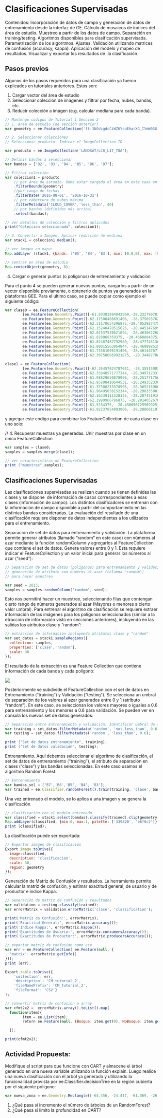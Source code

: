 # Clasificaciones Supervisadas

Contenidos: Incorporación de datos de campo y generación de datos de entrenamiento desde la interfaz de GE. Cálculo de mosaicos de índices del área de estudio. Muestreo a partir de los datos de campo. Separación en training/testing. Algoritmos disponibles para clasificación supervisada. Parametrización de los algoritmos. Ajustes. Validación utilizando matrices de confusión (accuracy, kappa). Aplicación del modelo y mapeo de resultados. Visualizar y exportar los resultados de  la clasificación.

## Pasos previos

Algunos de los pasos requeridos para una clasificación ya fueron explicados en tutoriales anteriores. Estos son:

1.  Cargar vector del área de estudio
2.  Seleccionar colección de imágenes y filtrar por fecha, nubes,
    bandas, etc.
3.  Reducir colección a imágen (e.g. calcular mediana para cada banda).

```javascript
// Mantengo codigos de Tutorial 1 Seccion 2
// 1. area de estudio (de sección anterior)
var geometry = ee.FeatureCollection('ft:1NOdzgdcCiWZ6YcoEharXG_IYmW03G-ZJeUSZtoOB');

// 2. Seleccionar colecciones
// Seleccionar producto. Indicar el ImageCollection ID

var producto = ee.ImageCollection('LANDSAT/LC8_L1T_TOA');

// Definir bandas a seleccionar
var bandas = ['B2', 'B3', 'B4', 'B5', 'B6', 'B7'];

// Filtrar colección
var coleccion1 = producto
    // por área de estudio. Debe estar cargada el área en este caso en la variable “geometry”
    .filterBounds(geometry)
    //por rango de fechas
    .filterDate('2016-08-01', '2016-10-31')
    // por cobertura de nubes máxima
    .filterMetadata('CLOUD_COVER','less_than', 40)
    // por bandas (definidas más arriba)
    .select(bandas);

// ver detalles de colección y filtros aplicados
print("Coleccion seleccionada", coleccion1);

// 3. Convertir a Imagen. Aplicar reducción de mediana
var stack1 = coleccion1.median();

// ver imagen en mapa:
Map.addLayer (stack1, {bands: ['B5', 'B4', 'B3'], min: [0,0,0], max: [0.6,0.6,0.6] }, "Landsat 8 B5-B4-B3" );

// centrar en área de estudio
Map.centerObject(geometry, 8);
```

4.  Cargar o generar puntos (o polígonos) de entrenamiento y validación

Para el punto 4 se pueden generar nuevos puntos, cargarlos a partir de un vector disponible previamente, o obtenerlo de puntos ya generados en la plataforma GEE. Para el último caso, se puede copiar como ejemplo el siguiente código:

```javascript
var clase0 = ee.FeatureCollection(
        [ee.Feature(ee.Geometry.Point([-61.69303894042969,-28.33279078149813]),{  "clase": 0,  "system:index": "0"}),
        ee.Feature(ee.Geometry.Point([-62.17506408691406, -28.375693762957862]),{  "clase": 0,  "system:index": "1"}),
        ee.Feature(ee.Geometry.Point([-62.31170654296875,-28.40529274756662]),{  "clase": 0,  "system:index": "2"}),
        ee.Feature(ee.Geometry.Point([-62.15240478515625, -28.4451476995102]),{  "clase": 0,  "system:index": "3"}),
        ee.Feature(ee.Geometry.Point([-62.02537536621094, -28.463862268869118]),{  "clase": 0,  "system:index": "4"}),
        ee.Feature(ee.Geometry.Point([-61.820068359375, -28.46688043752887]),{  "clase": 0,  "system:index": "5"}),
        ee.Feature(ee.Geometry.Point([-61.82487487792969, -28.47774513090882]),{  "clase": 0,  "system:index": "6"}),
        ee.Feature(ee.Geometry.Point([-61.80015563964844, -28.46989851998662]),{  "clase": 0,  "system:index": "7"}),
        ee.Feature(ee.Geometry.Point([-61.73561096191406, -28.461447671879828]),{  "clase": 0,  "system:index": "8"}),
        ee.Feature(ee.Geometry.Point([-62.307586669921875, -28.34487788226893]),{  "clase": 0,  "system:index": "9"})]),

clase1 = ee.FeatureCollection(
        [ee.Feature(ee.Geometry.Point([-62.36457824707031, -28.355150836534136]),{  "clase": 1,  "system:index": "0"}),
        ee.Feature(ee.Geometry.Point([-62.33848571777344, -28.349712337487777]),{  "clase": 1,  "system:index": "1"}),
        ee.Feature(ee.Geometry.Point([-61.98829650878906, -28.25177175656493]),{  "clase": 1,  "system:index": "2"}),
        ee.Feature(ee.Geometry.Point([-61.95808410644531, -28.249352330644772]),{  "clase": 1,  "system:index": "3"}),
        ee.Feature(ee.Geometry.Point([-61.37306213378906, -28.30921698045776]),{  "clase": 1,  "system:index": "4"}),
        ee.Feature(ee.Geometry.Point([-61.96495056152344, -28.298335001920627]),{  "clase": 1,  "system:index": "5"}),
        ee.Feature(ee.Geometry.Point([-62.16339111328125, -28.28745191050374]),{  "clase": 1,  "system:index": "6"}),
        ee.Feature(ee.Geometry.Point([-62.1990966796875, -28.281405267834156]),{  "clase": 1,  "system:index": "7"}),
        ee.Feature(ee.Geometry.Point([-61.5234375, -28.430656725969925]),{  "clase": 1,  "system:index": "8"}),
        ee.Feature(ee.Geometry.Point([-61.92237854003906, -28.288661197831743]),{  "clase": 1,  "system:index": "9"})]);
```

y agregar este código para combinar los FeatureCollection de cada clase en uno solo:

// 4. Recuperar muestras ya generadas. Unir muestras por clase en un único FeatureCollection    

```javascript
var samples = clase0;
samples = samples.merge(clase1);

// ver caracteristicas de FeatureCollection
print ("muestras",samples);
```

## Clasificaciones Supervisadas

Las clasificaciones supervisadas se realizan cuando se tienen definidas las clases y se dispone  de información de casos correspondientes a esas clases (información de campo). Los distintos clasificadores se entrenan con la información de campo disponible a partir del comportamiento en las distintas bandas consideradas. La evaluación del resultado de una clasificación requiere disponer de datos independientes a los utilizados para el entrenamiento.  

Separación de set de datos para entrenamiento y validación. La plataforma permite generar atributos (llamado “random” en este caso) con
números al azar mediante la función randomColumn y agregarlos al FeatureCollection que contiene el set de datos. Genera valores entre 0 y 1. Esta requiere indicar el FeatureCollection y un valor inicial para generar los números al azar (“seed”):

```javascript
// Separacion de set de datos (polígonos) para entrenamiento y validación
// generación de atributo con números al azar (columna "random")
// para hacer muestreo

var seed = 2015;
samples = samples.randomColumn('random', seed);
```

Esto nos permitirá hacer un muestreo, seleccionando filas que contengan cierto rango de números generados al azar (Mayores o menores a cierto valor umbral). Para entrenar el algoritmo de clasificación se requiere extraer información de las imágenes para los polígonos seleccionados (similar a la etracción de información visto en secciones anteriores), incluyendo en las salidas los atributos clase y “random”:

```javascript
// extraccion de información incluyendo atributos clase y "random"
var set_datos = stack1.sampleRegions({
  collection: samples,
  properties: ['clase','random'],
  scale: 30
});
```
El resultado de la extracción es una Feature Collection que contiene información de cada banda y cada polígono:

![](images/clas_image2.png)

Posteriormente se subdivide el FeatureCollection con el set de datos en Entrenamiento (“training”) y Validación (“testing”). Se selecciona un umbral de separación de los valores al azar generados entre 0 y 1 (atributo “random”). En este caso, se seleccionan los valores mayores o iguales a 0.6 para entrenamiento y los menores a 0.6 para validación. Se pueden ver en consola los nuevos set de datos generados:

```javascript
// Separación entre Entrenamiento y validación. Identificar umbral de separación
var training = set_datos.filterMetadata('random', 'not_less_than', 0.6);
var testing = set_datos.filterMetadata('random', 'less_than', 0.6);

print ("Set de datos entrenamiento", training);
print ("Set de datos validación", testing);
```
Entrenamiento. Aquí debemos seleccionar el algoritmo de clasificación, el set de datos de entrenamiento (“training”), el atributo de separación en clases (“clase”) y las bandas seleccionadas. En este caso usamos el algoritmo Random Forest:

```javascript
// Entrenamiento
var bandas_sel = ['B7','B6','B5', 'B4', 'B3'];
var trained = ee.Classifier.randomForest().train(training, 'clase', bandas_sel);
```

Una vez entrenado el modelo, se lo aplica a una imagen y se genera la clasificación.

```javascript
// clasificación con el modelo entrenado
var classified = stack1.select(bandas).classify(trained).clip(geometry);
Map.addLayer(classified, {min:0, max:1, palette: ['339820', 'e6f0c2']}, 'Clasificacion');
print (classified);
```
La clasificación puede ser exportada:

```javascript
// Exportar imagen de clasificación
Export.image.toDrive({
  image:classified,
  description: 'clasificacion',
  scale: 30,
  region: geometry
});
```

Generación de Matriz de Confusión y resultados. La herramienta permite calcular la matriz de confusión, y estimar exactitud general, de usuario y de productor e indice Kappa.

```javascript
// Generación de matriz de confusión y resultados
var validation = testing.classify(trained);
var errorMatrix = validation.errorMatrix('clase', 'classification');

print('Matriz de Confusión:', errorMatrix);
print('Exactitud General:', errorMatrix.accuracy());
print('Indice Kappa:', errorMatrix.kappa());
print('Exactitudes de Usuario:', errorMatrix.consumersAccuracy());
print('Exactitudes de Productor:', errorMatrix.producersAccuracy());

// exportar matriz de confusion como csv
var err = ee.FeatureCollection( ee.Feature(null, {
  'matrix': errorMatrix.getInfo()
}));
print (err);

Export.table.toDrive({
    'collection': err,
    'description': 'CM_tutorial_2',
    'fileNamePrefix': 'CM_tutorial_2',
    'fileFormat': 'CSV'}
);

// convertir matriz de confusion a array
var cfmt2x2 =  errorMatrix.array().toList().map(
  function(item){
        item = ee.List(item);
        return ee.Feature(null, {Bosque: item.get(0), NoBosque: item.get(1)})

  });

print(cfmt2x2);
```


## Actividad Propuesta:

Modifique el script para que funcione con CART y almacene el árbol generado en una nueva variable utilizando la función explain. Luego
realice una nueva clasificación con el árbol ya generado y utilizando la funcionalidad provista por ee.Classifier.decisionTree en la región cubierta por el siguiente polígono:

```javascript
var nueva_zona = ee.Geometry.Rectangle([-64.456, -24.417, -61.369, -26.214]);
```

1. ¿Qué pasa si incremento el número de árboles de un RandomForest?
2. ¿Qué pasa si limito la profundidad en CART?
